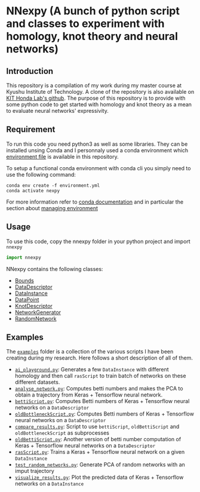 # NNexpy (A bunch of python script and classes to experiment with homology, knot theory and neural networks) 

## Introduction

This repository is a compilation of my work during my master course at Kyushu Institute of Technology. A clone of the repository is also available on [KIT Honda Lab's github](https://github.com/honda-lab-kit/nn-expressiveness). The purpose of this repository is to provide with some python code to get started with homology and knot theory as a mean to evaluate neural networks' expressivity.

## Requirement

To run this code you need python3 as well as some libraries. They can be installed unsing Conda and I personnaly used a conda environment which [environment file](https://github.com/Spiilgriim/nn-expressiveness/blob/master/environment.yml) is available in this repository.

To setup a functional conda environment with conda cli you simply need to use the following command:

```shell
conda env create -f environment.yml
conda activate nexpy
```

For more information refer to [conda documentation](https://docs.conda.io/projects/conda/en/latest/index.html) and in particular the section about [managing environment](https://docs.conda.io/projects/conda/en/latest/user-guide/tasks/manage-environments.html#creating-an-environment-from-an-environment-yml-file)

## Usage

To use this code, copy the nnexpy folder in your python project and import `nnexpy`

```python
import nnexpy
```

NNexpy contains the following classes:

* [Bounds](https://github.com/Spiilgriim/nnexpy/blob/master/docs/Bounds.md)
* [DataDescriptor](https://github.com/Spiilgriim/nnexpy/blob/master/docs/DataDescriptor.md)
* [DataInstance](https://github.com/Spiilgriim/nnexpy/blob/master/docs/DataInstance.md)
* [DataPoint](https://github.com/Spiilgriim/nnexpy/blob/master/docs/DataPoint.md)
* [KnotDescriptor](https://github.com/Spiilgriim/nnexpy/blob/master/docs/KnotDescriptor.md)
* [NetworkGenerator](https://github.com/Spiilgriim/nnexpy/blob/master/docs/NetworkGenerator.md)
* [RandomNetwork](https://github.com/Spiilgriim/nnexpy/blob/master/docs/RandomNetwork.md)

## Examples

The [`examples`](https://github.com/Spiilgriim/nnexpy/tree/master/examples) folder is a collection of the various scripts I have been creating during my research. Here follows a short description of all of them.

* [`ai_playground.py`](https://github.com/Spiilgriim/nnexpy/blob/master/examples/ai_playground.py): Generates a few `DataInstance` with different homology and then call `rasScript` to train batch of networks on these different datasets.
* [`analyse_network.py`](https://github.com/Spiilgriim/nnexpy/blob/master/examples/analyse_network.py): Computes betti numbers and makes the PCA to obtain a trajectory from Keras + Tensorflow neural network.
* [`bettiScript.py`](https://github.com/Spiilgriim/nnexpy/blob/master/examples/bettiScript.py): Computes Betti numbers of Keras + Tensorflow neural networks on a `DataDescriptor`
* [`oldBottleneckScript.py`](https://github.com/Spiilgriim/nnexpy/blob/master/examples/bottleneckScript.py): Computes Betti numbers of Keras + Tensorflow neural networks on a `DataDescriptor`
* [`compare_results.py`](https://github.com/Spiilgriim/nnexpy/blob/master/examples/compare_results.py): Script to use `bettiScript`, `oldBettiScript` and `oldBottleneckScript` as subprocesses
* [`oldBettiScript.py`](https://github.com/Spiilgriim/nnexpy/blob/master/examples/oldBettiScript.py): Another version of betti number computation of Keras + Tensorflow neural networks on a `DataDescriptor`
* [`rasScript.py`](https://github.com/Spiilgriim/nnexpy/blob/master/examples/rasScript.py): Trains a Keras + Tensorflow neural network on a given `DataInstance`
* [`test_random_networks.py`](https://github.com/Spiilgriim/nnexpy/blob/master/examples/test_random_networks.py): Generate PCA of random networks with an imput trajectory
* [`visualize_results.py`](https://github.com/Spiilgriim/nnexpy/blob/master/examples/visualize_results.py): Plot the predicted data of Keras + Tensorflow networks on a `DataInstance`
